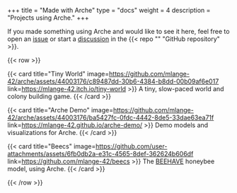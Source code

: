 +++
title = "Made with Arche"
type = "docs"
weight = 4
description = "Projects using Arche."
+++

If you made something using Arche and would like to see it here, feel free to open an [issue](https://github.com/mlange-42/arche/issues) or start a [discussion](https://github.com/mlange-42/arche/discussions)
in the {{< repo "" "GitHub repository" >}}.

{{< row >}}

{{< card 
    title="Tiny World"
    image=https://github.com/mlange-42/arche/assets/44003176/c89487dd-30b6-4384-b8dd-00b09af6e017
    link=https://mlange-42.itch.io/tiny-world >}}
A tiny, slow-paced world and colony building game.
{{< /card >}}

{{< card 
    title="Arche Demo"
    image=https://github.com/mlange-42/arche/assets/44003176/ba5427fc-0fdc-4442-8de5-33dae63ea71f
    link=https://mlange-42.github.io/arche-demo/ >}}
Demo models and visualizations for Arche.
{{< /card >}}

{{< card 
    title="Beecs"
    image=https://github.com/user-attachments/assets/6fb0db2a-e31c-4565-8def-362624b606df
    link=https://github.com/mlange-42/beecs >}}
The [BEEHAVE](https://beehave-model.net/) honeybee model, using Arche.
{{< /card >}}

{{< /row >}}
